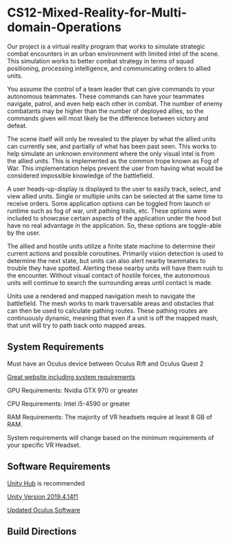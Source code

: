 # CS12-Mixed-Reality-for-Multi-domain-Operations


Our project is a virtual reality program that works to simulate strategic combat encounters in an urban environment with limited intel of the scene. This simulation works to better combat strategy in terms of squad positioning, processing intelligence, and communicating orders to allied units.


You assume the control of a team leader that can give commands to your autonomous teammates. These commands can have your teammates navigate, patrol, and even help each other in combat. The number of enemy combatants may be higher than the number of deployed allies, so the commands given will most likely be the difference between victory and defeat. 


The scene itself will only be revealed to the player by what the allied units can currently see, and partially of what has been past seen. This works to help simulate an unknown environment where the only visual intel is from the allied units. This is implemented as the common trope known as Fog of War. This implementation helps prevent the user from having what would be considered impossible knowledge of the battlefield. 


A user heads-up-display is displayed to the user to easily track, select, and view allied units. Single or multiple units can be selected at the same time to receive orders. Some application options can be toggled from launch or runtime such as fog of war, unit pathing trails, etc. These options were included to showcase certain aspects of the application under the hood but have no real advantage in the application. So, these options are toggle-able by the user. 


The allied and hostile units utilize a finite state machine to determine their current actions and possible coroutines. Primarily vision detection is used to determine the next state, but units can also alert nearby teammates to trouble they have spotted. Alerting these nearby units will have them rush to the encounter. Without visual contact of hostile forces, the autonomous units will continue to search the surrounding areas until contact is made.


Units use a rendered and mapped navigation mesh to navigate the battlefield. The mesh works to mark traversable areas and obstacles that can then be used to calculate pathing routes. These pathing routes are continuously dynamic, meaning that even if a unit is off the mapped mash, that unit will try to path back onto mapped areas.


## System Requirements

Must have an Oculus device between Oculus Rift and Oculus Quest 2

[Great website including system requirements](https://circuitstream.com/blog/vr-hardware/)

GPU Requirements: Nvidia GTX 970 or greater

CPU Requirements: Intel i5-4590 or greater

RAM Requirements: The majority of VR headsets require at least 8 GB of RAM.


System requirements will change based on the minimum requirements of your specific VR Headset.


## Software Requirements


[Unity Hub](https://unity3d.com/get-unity/download) is recommended

[Unity Version 2019.4.14f1](https://unity3d.com/unity/whats-new/2019.4.14)

[Updated Oculus Software](https://www.oculus.com/)


## Build Directions

